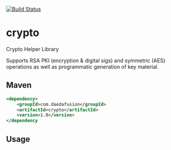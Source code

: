 [![Build Status](https://travis-ci.org/daedafusion/crypto.svg?branch=master)](https://travis-ci.org/daedafusion/crypto)

# crypto
Crypto Helper Library

Supports RSA PKI (encryption & digital sigs) and symmetric (AES) operations as well as programmatic generation of 
key material.

## Maven

```xml
<dependency>
    <groupId>com.daedafusion</groupId>
    <artifactId>crypto</artifactId>
    <version>1.0</version>
</dependency
```

## Usage

